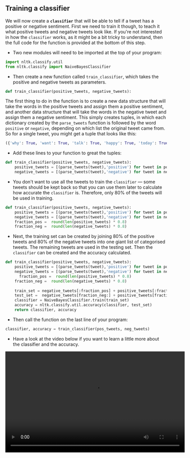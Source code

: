 ## Training a classifier

We will now create a **`classifier`** that will be able to tell if a tweet has a positive or negative sentiment. First we need to train it though, to teach it what positive tweets and negative tweets look like. If you're not interested in how the `classifier` works, as it might be a bit tricky to understand, then the full code for the function is provided at the bottom of this step. 

- Two new modules will need to be imported at the top of your program:

```python
import nltk.classify.util
from nltk.classify import NaiveBayesClassifier
```

- Then create a new function called `train_classifier`, which takes the positive and negative tweets as parameters.

```python
def train_classifier(positive_tweets, negative_tweets):
```

The first thing to do in the function is to create a new data structure that will take the words in the positive tweets and assign them a positive sentiment, and another data structure that will take the words in the negative tweet and assign them a negative sentiment. This simply creates tuples, in which each dictionary created by the `parse_tweets` function is followed by the word `positive` or `negative`, depending on which list the original tweet came from. So for a single tweet, you might get a tuple that looks like this:

```python
({'why': True, 'want': True, 'talk': True, 'happy': True, 'today': True, 'hello': True}, 'positive')
```

- Add these lines to your function to great the tuples:

```python
def train_classifier(positive_tweets, negative_tweets):
    positive_tweets = [(parse_tweets(tweet),'positive') for tweet in positive_tweets]
    negative_tweets = [(parse_tweets(tweet),'negative') for tweet in negative_tweets]
```

- You don't want to use all the tweets to train the `classifier` — some tweets should be kept back so that you can use them later to calculate how accurate the `classifier` is. Therefore, only 80% of the tweets will be used in training.

```python
def train_classifier(positive_tweets, negative_tweets):
	positive_tweets = [(parse_tweets(tweet),'positive') for tweet in positive_tweets]
	negative_tweets = [(parse_tweets(tweet),'negative') for tweet in negative_tweets]
	fraction_pos =  round(len(positive_tweets) * 0.8)
	fraction_neg =  round(len(negative_tweets) * 0.8)
```

- Next, the training set can be created by joining 80% of the positive tweets and 80% of the negative tweets into one giant list of categorised tweets. The remaining tweets are used in the testing set. Then the `classifier` can be created and the accuracy calculated.

```python
def train_classifier(positive_tweets, negative_tweets):
    positive_tweets = [(parse_tweets(tweet),'positive') for tweet in positive_tweets]
    negative_tweets = [(parse_tweets(tweet),'negative') for tweet in negative_tweets]
	  fraction_pos =  round(len(positive_tweets) * 0.8)
    fraction_neg =  round(len(negative_tweets) * 0.8)
	
    train_set = negative_tweets[:fraction_pos] + positive_tweets[:fraction_pos]
    test_set =  negative_tweets[fraction_neg:] + positive_tweets[fraction_neg:]
    classifier = NaiveBayesClassifier.train(train_set)
    accuracy = nltk.classify.util.accuracy(classifier, test_set)
    return classifier, accuracy
```
- Then call the function on the last line of your program:

```python
classifier, accuracy = train_classifier(pos_tweets, neg_tweets)
```

- Have a look at the video below if you want to learn a little more about the classifier and the accuracy.

<video width="560" height="315" controls>
<source src="images/vid_11.webm" type="video/webm">
Your browser does not support WebM video, so try FireFox or Chrome.
</video>
